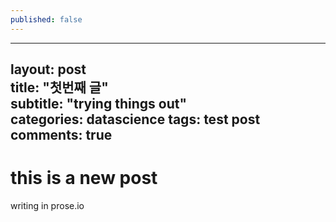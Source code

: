 ```yaml
---
published: false
---
```

---  
layout: post  
title: "첫번째 글"  
subtitle: "trying things out"  
categories: datascience
tags: test post   
comments: true  
---  
# this is a new post

writing in prose.io
